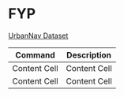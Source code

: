 # FYP

[UrbanNav Dataset](https://github.com/IPNL-POLYU/UrbanNavDataset) 

|Command|Description|
|---|---|
|Content Cell|Content Cell|
|Content Cell|Content Cell|
